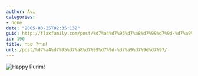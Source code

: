 ```yaml
---
author: Avi
categories:
- none
date: "2005-03-25T02:35:13Z"
guid: http://flaxfamily.com/post/%d7%a4%d7%95%d7%a8%d7%99%d7%9d-%d7%a9%d7%9e%d7%97/
id: 190
title: פורי? שמח!
url: /post/%d7%a4%d7%95%d7%a8%d7%99%d7%9d-%d7%a9%d7%9e%d7%97/
---
```

![Happy Purim!](http://flaxfamily.com/uploads/flaxfamily_purim2005_640.jpg "Happy Purim!")
